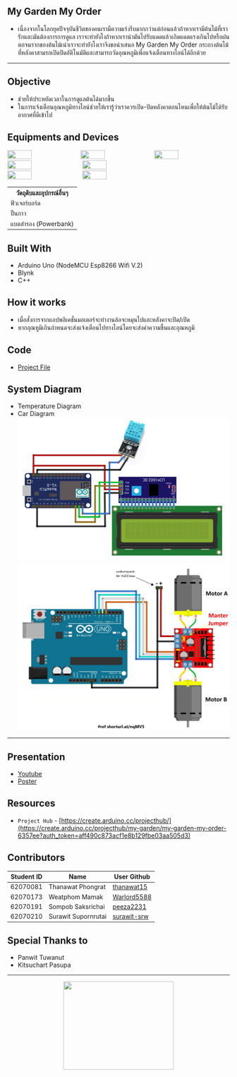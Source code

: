 ## My Garden My Order
* เนื่องจากในโลกยุคปัจจุบันชีวิตของคนเรามีความเร่งรีบมากกว่าแต่ก่อนแล้วถ้าหากเรามีต้นไม้ที่เรารักและมันต้องการการดูแล
เราจะทำยังไงถ้าหากเรานำมันไปรับแดดแล้วเกิดแดดแรงเกินไปหรือฝนตกจนรากของต้นไม้เน่าเราจะทำยังไงเราจึงขอนำเสนอ
My Garden My Order กระถางต้นไม้ที่หลังคาสามรถเปิดปิดอัติโนมัติและสามารถวัดอุณหภูมิเพื่อแจ้งเตือนทางไลน์ได้อีกด้วย
---
## Objective
* ช่วยให้ประหยัดเวลาในการดูแลต้นได้มากขึ้น
* ในการแจ้งเตือนอุณหภูมิทางไลน์ช่วยให้เรารู้ว่าเราควรเปิด-ปิดหลังคาตอนไหนเพื่อให้ต้นไม้ได้รับอากาศที่ดีเข้าไป

## Equipments and Devices
<image src="image/1.jpg" width="33%" height="33%"><image src="image/2.jpg" width="33%" height="33%"><image src="image/3.jpg" width="33%" height="33%">
<image src="image/4.jpg" width="33%" height="33%">
<image src="image/5.jpg" width="33%" height="33%">
<image src="image/6.jpg" width="33%" height="33%">
<image src="image/7.jpg" width="33%" height="33%">
<table>
  <tr><th>วัดถุดิบและอุปกรณ์อื่นๆ</th></tr>
  <tr><td>ฟิวเจอร์บอร์ด</td></tr>
  <tr><td>ปืนกาว</td></tr>
  <tr><td>แบตสำรอง (Powerbank)</td></tr>
</table>

## Built With
* Arduino Uno (NodeMCU Esp8266 Wifi V.2)
* Blynk
* C++

## How it works
* เมื่อสั่งการจากแอปพลิเคชั่นมอเตอร์จะทำงานล้อจะหมุนไปและหลังคาจะปิด/เปิด
* หากอุณหูมิเกินกำหนดจะส่งแจ้งเตือนไปทางไลน์โดยจะส่งค่าความชื้นและอุณหภูมิ

## Code
* [Project File](https://github.com/peeza2231/Mini-Project-ComPro-KMITL/tree/master/Code)

## System Diagram
* Temperature Diagram
* Car Diagram
![System Diagram](image/tempcircuit.png)
![System Diagram](image/diagramcar.png)
---

## Presentation
* [Youtube](https://www.youtube.com/watch?v=fbJRhT-bAE0)
* [Poster](image/cp-ject-poster.jpg)

## Resources
* `Project Hub` - [https://create.arduino.cc/projecthub/](https://create.arduino.cc/projecthub/my-garden/my-garden-my-order-6357ee?auth_token=aff490c873acf1e8b129fbe03aa505d3)

## Contributors
|Student ID|Name|User Github|
|--|--|--|
|62070081|Thanawat Phongrat|[thanawat15](https://github.com/thanawat15)|
|62070173|Weatphom Mamak|[Warlord5588](https://github.com/thanawat15)|
|62070191|Sompob Saksrichai|[peeza2231](https://github.com/peeza2231)|
|62070210|Surawit Supornrutai|[surawit-srw](https://github.com/surawit-srw)|

## Special Thanks to
* Panwit Tuwanut
* Kitsuchart Pasupa
---

<p align=center>
<image src="image/itlogo.png" width="250px" height="200px">
</p>
